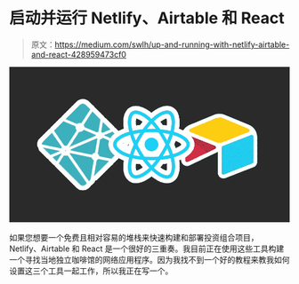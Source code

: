 # 启动并运行 Netlify、Airtable 和 React

> 原文：<https://medium.com/swlh/up-and-running-with-netlify-airtable-and-react-428959473cf0>

![](img/e078b2869bb591b6a1c760d266c44f25.png)

如果您想要一个免费且相对容易的堆栈来快速构建和部署投资组合项目，Netlify、Airtable 和 React 是一个很好的三重奏。我目前正在使用这些工具构建一个寻找当地独立咖啡馆的网络应用程序。因为我找不到一个好的教程来教我如何设置这三个工具一起工作，所以我正在写一个。